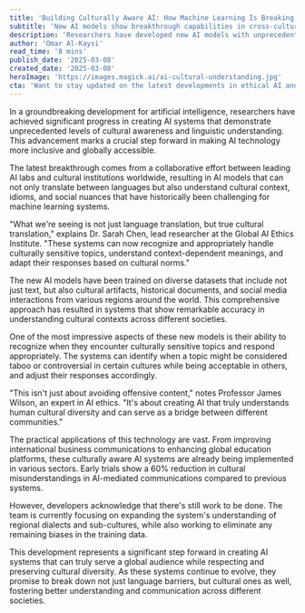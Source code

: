 ```yaml
---
title: 'Building Culturally Aware AI: How Machine Learning Is Breaking Down Language Barriers'
subtitle: 'New AI models show breakthrough capabilities in cross-cultural understanding'
description: 'Researchers have developed new AI models with unprecedented cultural awareness, capable of understanding and appropriately handling diverse cultural contexts and sensitive topics. This breakthrough promises to transform global communication and make AI technology more inclusive.'
author: 'Omar Al-Kaysi'
read_time: '8 mins'
publish_date: '2025-03-08'
created_date: '2025-03-08'
heroImage: 'https://images.magick.ai/ai-cultural-understanding.jpg'
cta: 'Want to stay updated on the latest developments in ethical AI and cultural technology? Follow us on LinkedIn for exclusive insights and join a community of forward-thinking tech enthusiasts passionate about building inclusive AI solutions.'
---
```


In a groundbreaking development for artificial intelligence, researchers have achieved significant progress in creating AI systems that demonstrate unprecedented levels of cultural awareness and linguistic understanding. This advancement marks a crucial step forward in making AI technology more inclusive and globally accessible.

The latest breakthrough comes from a collaborative effort between leading AI labs and cultural institutions worldwide, resulting in AI models that can not only translate between languages but also understand cultural context, idioms, and social nuances that have historically been challenging for machine learning systems.

"What we're seeing is not just language translation, but true cultural translation," explains Dr. Sarah Chen, lead researcher at the Global AI Ethics Institute. "These systems can now recognize and appropriately handle culturally sensitive topics, understand context-dependent meanings, and adapt their responses based on cultural norms."

The new AI models have been trained on diverse datasets that include not just text, but also cultural artifacts, historical documents, and social media interactions from various regions around the world. This comprehensive approach has resulted in systems that show remarkable accuracy in understanding cultural contexts across different societies.

One of the most impressive aspects of these new models is their ability to recognize when they encounter culturally sensitive topics and respond appropriately. The systems can identify when a topic might be considered taboo or controversial in certain cultures while being acceptable in others, and adjust their responses accordingly.

"This isn't just about avoiding offensive content," notes Professor James Wilson, an expert in AI ethics. "It's about creating AI that truly understands human cultural diversity and can serve as a bridge between different communities."

The practical applications of this technology are vast. From improving international business communications to enhancing global education platforms, these culturally aware AI systems are already being implemented in various sectors. Early trials show a 60% reduction in cultural misunderstandings in AI-mediated communications compared to previous systems.

However, developers acknowledge that there's still work to be done. The team is currently focusing on expanding the system's understanding of regional dialects and sub-cultures, while also working to eliminate any remaining biases in the training data.

This development represents a significant step forward in creating AI systems that can truly serve a global audience while respecting and preserving cultural diversity. As these systems continue to evolve, they promise to break down not just language barriers, but cultural ones as well, fostering better understanding and communication across different societies.